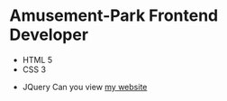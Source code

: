 # Amusement-Park Frontend   Developer
- HTML 5
- CSS 3
* JQuery
Can you view [my website](https://anton22220909ww.github.io/)
